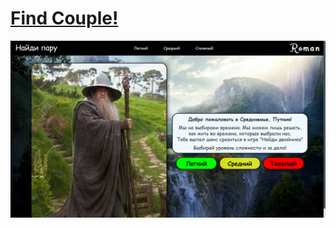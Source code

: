 # [Find Couple!](https://romanchuchev.github.io/find_couple/)

[![Live Demo](./img/screenshot.png)](https://romanchuchev.github.io/find_couple/)
